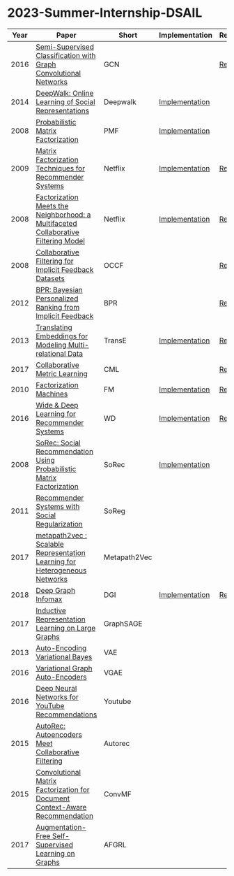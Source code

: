 # 2023-Summer-Internship-DSAIL

| Year | Paper | Short | Implementation | Review |
| :---: | --- | --- | --- | --- |
| 2016 | [Semi-Supervised Classification with Graph Convolutional Networks](https://arxiv.org/abs/1609.02907)| GCN | | [Review](https://velog.io/@sangwu99/Semi-Supervised-Classification-with-Graph-Convolutional-Networks-ICLR-2017) |
| 2014 | [DeepWalk: Online Learning of Social Representations](https://arxiv.org/abs/1403.6652)| Deepwalk | [Implementation](./Graph/DeepWalk/DeepWalk.ipynb) | 
| 2008 | [Probabilistic Matrix Factorization](https://papers.nips.cc/paper/2007/file/d7322ed717dedf1eb4e6e52a37ea7bcd-Paper.pdf)| PMF | [Implementation](./Recsys/PMF/PMF.ipynb) | |
| 2009 | [Matrix Factorization Techniques for Recommender Systems](https://datajobs.com/data-science-repo/Recommender-Systems-[Netflix].pdf)| Netflix | [Implementation](./Recsys/Netflix/) | [Review](https://velog.io/@sangwu99/Matrix-Factorization-Techniques-for-Recommender-Systems-IEEE-2009)  |
| 2008 | [Factorization Meets the Neighborhood: a Multifaceted Collaborative Filtering Model](https://dl.acm.org/doi/10.1145/1401890.1401944) | Netflix | [Implementation](./Recsys/Netflix/) | [Review](https://velog.io/@sangwu99/Factorization-Meets-the-Neighborhood-a-Multifaceted-Collaborative-Filtering-Model-KDD-2008) |
| 2008 | [Collaborative Filtering for Implicit Feedback Datasets](http://yifanhu.net/PUB/cf.pdf)| OCCF | | [Review](https://velog.io/@sangwu99/Collaborative-Filtering-for-Implicit-Feedback-Datasets-IEEE-2008) |
| 2012 | [BPR: Bayesian Personalized Ranking from Implicit Feedback](https://arxiv.org/ftp/arxiv/papers/1205/1205.2618.pdf)| BPR | | [Review](https://velog.io/@sangwu99/BPR-Bayesian-Personalized-Ranking-from-Implicit-Feedback-UAI-2009) |
| 2013 | [Translating Embeddings for Modeling Multi-relational Data](https://papers.nips.cc/paper/2013/hash/1cecc7a77928ca8133fa24680a88d2f9-Abstract.html)| TransE | [Implementation](./Graph/TransE/) | [Review](https://velog.io/@sangwu99/Translating-Embeddings-for-Modeling-Multi-relational-Data-2013-NIPS) |
| 2017 | [Collaborative Metric Learning](https://www.cs.cornell.edu/~ylongqi/paper/HsiehYCLBE17.pdf)| CML | | [Review](https://velog.io/@sangwu99/Collaborative-Metric-Learning-WWW-2017) |
| 2010 | [Factorization Machines](https://www.csie.ntu.edu.tw/~b97053/paper/Rendle2010FM.pdf)| FM | [Implementation](./Recsys/FM/) | [Review](https://velog.io/@sangwu99/Factorization-Machine-IEEE-2010) |
| 2016 | [Wide & Deep Learning for Recommender Systems](https://arxiv.org/abs/1606.07792)| WD | [Implementation](./Recsys/WD/) | [Review](https://velog.io/@sangwu99/Wide-Deep-Learning-for-Recommender-Systems-2016-DLRS)
| 2008 | [SoRec: Social Recommendation Using Probabilistic Matrix Factorization](https://dl.acm.org/doi/10.1145/1458082.1458205)| SoRec | [Implementation](./Recsys/SoRec/) | |
| 2011 | [Recommender Systems with Social Regularization](https://dennyzhou.github.io/papers/RSR.pdf)| SoReg |
| 2017 | [metapath2vec : Scalable Representation Learning for Heterogeneous Networks](https://dl.acm.org/doi/10.1145/3097983.3098036)| Metapath2Vec |
| 2018 | [Deep Graph Infomax](https://arxiv.org/abs/1809.10341)| DGI | [Implementation](./Graph/DGI/) | [Review](https://velog.io/@sangwu99/Deep-Graph-Infomax-ICLR-2019) |
| 2017 | [Inductive Representation Learning on Large Graphs](https://papers.nips.cc/paper/2017/file/5dd9db5e033da9c6fb5ba83c7a7ebea9-Paper.pdf)| GraphSAGE |
| 2013 | [Auto-Encoding Variational Bayes](https://arxiv.org/abs/1312.6114)| VAE |
| 2016 | [Variational Graph Auto-Encoders](https://arxiv.org/abs/1611.07308)| VGAE |
| 2016 | [Deep Neural Networks for YouTube Recommendations](https://static.googleusercontent.com/media/research.google.com/ko//pubs/archive/45530.pdf)| Youtube |
| 2015 | [AutoRec: Autoencoders Meet Collaborative Filtering](https://users.cecs.anu.edu.au/~akmenon/papers/autorec/autorec-paper.pdf)| Autorec |
| 2015 | [Convolutional Matrix Factorization for Document Context-Aware Recommendation](https://dl.acm.org/doi/10.1145/2959100.2959165)| ConvMF |
| 2017 | [Augmentation-Free Self-Supervised Learning on Graphs](https://arxiv.org/abs/2112.02472)| AFGRL |